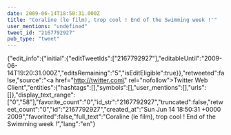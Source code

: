 ```yaml
---
date: 2009-06-14T18:50:31.000Z
title: "Coraline (le film), trop cool ! End of the Swimming week !″"
user_mentions: "undefined"
tweet_id: "2167792927"
pub_type: "tweet"
---
```

{"edit_info":{"initial":{"editTweetIds":["2167792927"],"editableUntil":"2009-06-14T19:20:31.000Z","editsRemaining":"5","isEditEligible":true}},"retweeted":false,"source":"<a href=\"http://twitter.com\" rel=\"nofollow\">Twitter Web Client</a>","entities":{"hashtags":[],"symbols":[],"user_mentions":[],"urls":[]},"display_text_range":["0","58"],"favorite_count":"0","id_str":"2167792927","truncated":false,"retweet_count":"0","id":"2167792927","created_at":"Sun Jun 14 18:50:31 +0000 2009","favorited":false,"full_text":"Coraline (le film), trop cool ! End of the Swimming week !","lang":"en"}
